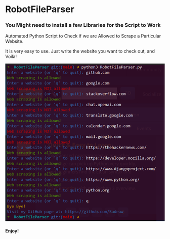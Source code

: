 # RobotFileParser

### You Might need to install a few Libraries for the Script to Work



Automated Python Script to Check if we are Allowed to Scrape a Particular Website.

It is very easy to use. Just write the website you want to check out, and Voilà!


![RobotFIleParser](https://github.com/Sadraw/RobotFileParser/blob/main/images/RobotFileParser.png)


#### Enjoy! 